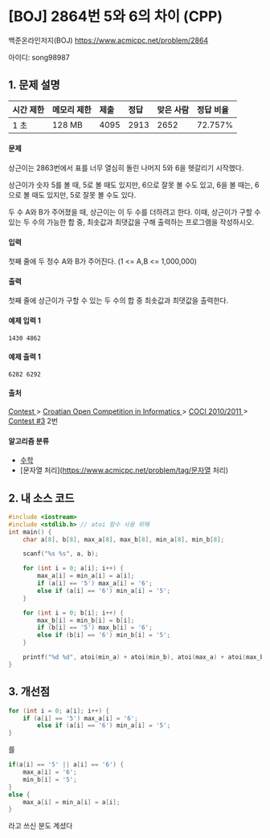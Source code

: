 # [BOJ] 2864번 5와 6의 차이 (CPP)

백준온라인저지(BOJ) https://www.acmicpc.net/problem/2864

아이디: song98987



## 1. 문제 설명

| 시간 제한 | 메모리 제한 | 제출 | 정답 | 맞은 사람 | 정답 비율 |
| :-------- | :---------- | :--- | :--- | :-------- | :-------- |
| 1 초      | 128 MB      | 4095 | 2913 | 2652      | 72.757%   |

#### 문제

상근이는 2863번에서 표를 너무 열심히 돌린 나머지 5와 6을 헷갈리기 시작했다.

상근이가 숫자 5를 볼 때, 5로 볼 때도 있지만, 6으로 잘못 볼 수도 있고, 6을 볼 때는, 6으로 볼 때도 있지만, 5로 잘못 볼 수도 있다.

두 수 A와 B가 주어졌을 때, 상근이는 이 두 수를 더하려고 한다. 이때, 상근이가 구할 수 있는 두 수의 가능한 합 중, 최솟값과 최댓값을 구해 출력하는 프로그램을 작성하시오.

#### 입력

첫째 줄에 두 정수 A와 B가 주어진다. (1 <= A,B <= 1,000,000)

#### 출력

첫째 줄에 상근이가 구할 수 있는 두 수의 합 중 최솟값과 최댓값을 출력한다.



#### 예제 입력 1

```
1430 4862
```

#### 예제 출력 1

```
6282 6292
```



#### 출처

[Contest ](https://www.acmicpc.net/category/45)> [Croatian Open Competition in Informatics ](https://www.acmicpc.net/category/17)> [COCI 2010/2011 ](https://www.acmicpc.net/category/20)> [Contest #3](https://www.acmicpc.net/category/detail/77) 2번

#### 알고리즘 분류

- [수학](https://www.acmicpc.net/problem/tag/수학)
- [문자열 처리](https://www.acmicpc.net/problem/tag/문자열 처리)



## 2. 내 소스 코드

```C++
#include <iostream>
#include <stdlib.h> // atoi 함수 사용 위해
int main() {
	char a[8], b[8], max_a[8], max_b[8], min_a[8], min_b[8];

	scanf("%s %s", a, b);

	for (int i = 0; a[i]; i++) {
		max_a[i] = min_a[i] = a[i];
		if (a[i] == '5') max_a[i] = '6';
		else if (a[i] == '6') min_a[i] = '5';
	}

	for (int i = 0; b[i]; i++) {
		max_b[i] = min_b[i] = b[i];
		if (b[i] == '5') max_b[i] = '6';
		else if (b[i] == '6') min_b[i] = '5';
	}

	printf("%d %d", atoi(min_a) + atoi(min_b), atoi(max_a) + atoi(max_b));
}
```



## 3. 개선점

```c++
for (int i = 0; a[i]; i++) {
    if (a[i] == '5') max_a[i] = '6';
		else if (a[i] == '6') min_a[i] = '5';
}
```

를

```c++
if(a[i] == '5' || a[i] == '6') {
	max_a[i] = '6';
	min_b[i] = '5';
} 
else {
	max_a[i] = min_a[i] = a[i];
}
```

라고 쓰신 분도 계셨다

